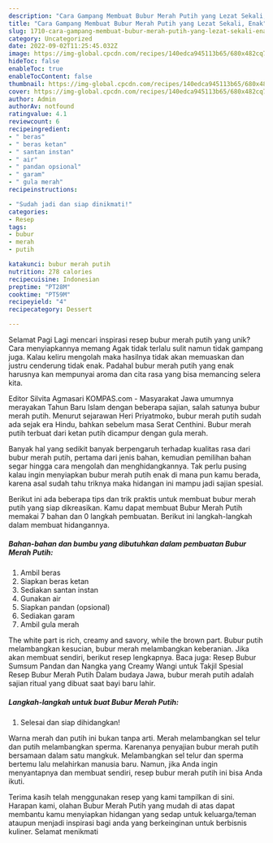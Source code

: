 ```yaml
---
description: "Cara Gampang Membuat Bubur Merah Putih yang Lezat Sekali, Enak"
title: "Cara Gampang Membuat Bubur Merah Putih yang Lezat Sekali, Enak"
slug: 1710-cara-gampang-membuat-bubur-merah-putih-yang-lezat-sekali-enak
category: Uncategorized
date: 2022-09-02T11:25:45.032Z
image: https://img-global.cpcdn.com/recipes/140edca945113b65/680x482cq70/bubur-merah-putih-foto-resep-utama.jpg
hideToc: false
enableToc: true
enableTocContent: false
thumbnail: https://img-global.cpcdn.com/recipes/140edca945113b65/680x482cq70/bubur-merah-putih-foto-resep-utama.jpg
cover: https://img-global.cpcdn.com/recipes/140edca945113b65/680x482cq70/bubur-merah-putih-foto-resep-utama.jpg
author: Admin
authorAv: notfound
ratingvalue: 4.1
reviewcount: 6
recipeingredient:
- " beras"
- " beras ketan"
- " santan instan"
- " air"
- " pandan opsional"
- " garam"
- " gula merah"
recipeinstructions:

- "Sudah jadi dan siap dinikmati!"
categories:
- Resep
tags:
- bubur
- merah
- putih

katakunci: bubur merah putih 
nutrition: 278 calories
recipecuisine: Indonesian
preptime: "PT28M"
cooktime: "PT59M"
recipeyield: "4"
recipecategory: Dessert

---
```



Selamat Pagi Lagi mencari inspirasi resep bubur merah putih yang unik? Cara menyiapkannya memang Agak tidak terlalu sulit namun tidak gampang juga. Kalau keliru mengolah maka hasilnya tidak akan memuaskan dan justru cenderung tidak enak. Padahal bubur merah putih yang enak harusnya kan mempunyai aroma dan cita rasa yang bisa memancing selera kita.


Editor Silvita Agmasari KOMPAS.com - Masyarakat Jawa umumnya merayakan Tahun Baru Islam dengan beberapa sajian, salah satunya bubur merah putih. Menurut sejarawan Heri Priyatmoko, bubur merah putih sudah ada sejak era Hindu, bahkan sebelum masa Serat Centhini. Bubur merah putih terbuat dari ketan putih dicampur dengan gula merah.

Banyak hal yang sedikit banyak berpengaruh terhadap kualitas rasa dari bubur merah putih, pertama dari jenis bahan, kemudian pemilihan bahan segar hingga cara mengolah dan menghidangkannya. Tak perlu pusing kalau ingin menyiapkan bubur merah putih enak di mana pun kamu berada, karena asal sudah tahu triknya maka hidangan ini mampu jadi sajian spesial.


Berikut ini ada beberapa tips dan trik praktis untuk membuat bubur merah putih yang siap dikreasikan. Kamu dapat membuat Bubur Merah Putih memakai 7 bahan dan 0 langkah pembuatan. Berikut ini langkah-langkah dalam membuat hidangannya.

<!--inarticleads1-->

##### Bahan-bahan dan bumbu yang dibutuhkan dalam pembuatan Bubur Merah Putih:

1. Ambil  beras
1. Siapkan  beras ketan
1. Sediakan  santan instan
1. Gunakan  air
1. Siapkan  pandan (opsional)
1. Sediakan  garam
1. Ambil  gula merah


The white part is rich, creamy and savory, while the brown part. Bubur putih melambangkan kesucian, bubur merah melambangkan keberanian. Jika akan membuat sendiri, berikut resep lengkapnya. Baca juga: Resep Bubur Sumsum Pandan dan Nangka yang Creamy Wangi untuk Takjil Spesial Resep Bubur Merah Putih Dalam budaya Jawa, bubur merah putih adalah sajian ritual yang dibuat saat bayi baru lahir. 

<!--inarticleads2-->

##### Langkah-langkah untuk buat Bubur Merah Putih:


1. Selesai dan siap dihidangkan!

Warna merah dan putih ini bukan tanpa arti. Merah melambangkan sel telur dan putih melambangkan sperma. Karenanya penyajian bubur merah putih bersamaan dalam satu mangkuk. Melambangkan sel telur dan sperma bertemu lalu melahirkan manusia baru. Namun, jika Anda ingin menyantapnya dan membuat sendiri, resep bubur merah putih ini bisa Anda ikuti. 

Terima kasih telah menggunakan resep yang kami tampilkan di sini. Harapan kami, olahan Bubur Merah Putih yang mudah di atas dapat membantu kamu menyiapkan hidangan yang sedap untuk keluarga/teman ataupun menjadi inspirasi bagi anda yang berkeinginan untuk berbisnis kuliner. Selamat menikmati
